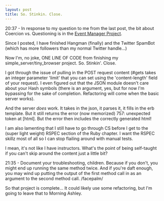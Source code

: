```yaml
---
layout: post
title: So. Stinkin. Close.
---
```


20:37 - In response to my question to me from the last post, the bit about Coercion vs. Questioning is in the [Event Manager Project](http://tutorials.jumpstartlab.com/projects/eventmanager.html#iteration-2:-cleaning-up-our-zip-codes).

Since I posted, I have finished Hangman (finally) and the Twitter SpamBot (which has more followers than my normal Twitter handle...)

Now I'm, no joke, ONE LINE OF CODE from finishing my simple_server/tiny_browser project. So. Stinkin'. Close.

I got through the issue of pulling in the POST request content (#gets takes an integer parameter 'limit' that you can set using the 'content-length' field of your request). I even figured out that the JSON module doesn't care about your Hash symbols (there is an argument, yes, but for now I'm bypassing for the sake of completion. Refactoring will come when the basic server works).

And the server *does* work. It takes in the json, it parses it, it fills in the erb template. But it still returns the error (now memorized) 757: unexpected token at [html]. But the error then includes the correctly generated html!

I am also lamenting that I still have to go through CS before I get to the (super light weight) RSPEC section of the Ruby chapter. I want the RSPEC skillz most of all so I can stop flailing around with manual tests.

I mean, it's not like I have instructors. What's the point of being self-taught if you can't skip around the content just a little bit?

21:35 - Document your troubleshooting, children. Because if you don't, you might end up running the same method twice. And if you're daft enough, you may wind up putting the output of the first method call in as an argument to the second method call. /facepalm/

So that project is complete... It could likely use some refactoring, but I'm going to leave that to Morning Ashley.